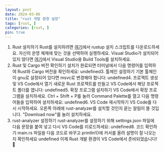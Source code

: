 ```yaml
---
layout: post
date: 2024-03-06
title: "rust 개발 환경 설정"
tags: [rust, ]
categories: [rust, ]
pin: true
---
```


1. Rust 설치하기
Rust를 설치하려면 [여기](https://www.rust-lang.org/tools/install)에서 rustup 설치 스크립트를 다운로드하세요. 자신의 운영 체제에 맞는 것을 선택하여 실행하세요. Visual Studio가 설치되어 있지 않다면 [여기](https://visualstudio.microsoft.com/ko/downloads/)에서 Visual Studio용 Build Tools를 설치하세요.
2. Rust 및 Cargo 버전 확인하기
설치가 완료되면 터미널에서 다음 명령어를 입력하여 Rust와 Cargo 버전을 확인하세요:
undefined3. 툴체인 설정하기
기본 툴체인이 gnu로 설정되어 있다면 msvc로 변경해야 합니다:
undefined4. 프로젝트 생성 및 VS Code에서 열기
새로운 Rust 프로젝트를 만들고 VS Code에서 해당 프로젝트 폴더를 엽니다:
undefined5. 확장 프로그램 설치하기
VS Code에서 확장 프로그램을 설치하세요. Ctrl + Shift + P를 눌러 Command Palette를 열고 다음 명령어들을 입력하여 설치하세요:
undefined6. VS Code 재시작하기
VS Code를 다시 시작하세요. 오른쪽 아래에 rust-analyzer를 설치할 것인지 묻는 알림이 뜰 것입니다. "Download now"를 눌러 설치하세요.
7. rust-analyzer 설정하기
rust-analyzer를 설정하기 위해 settings.json 파일에 다음 문장을 붙여 넣고 다시 VS Code를 리로드하세요:
undefined8. 코드 확인하기
main.rs 파일을 다음 코드로 바꾸고 println!()에 커서를 올려 설명이 잘 나오는지 확인하세요
undefined
이제 Rust 개발 환경이 VS Code에서 준비되었습니다! 🦀

